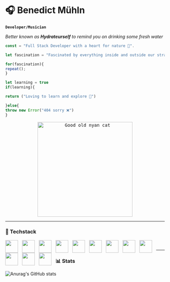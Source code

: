 # 🎧 Benedict Mühln
**`Developer/Musician`**

*Better known as **Hydrateurself** to remind you on drinking some fresh water*

``` Typescript
const = "Full Stack Developer with a heart for nature 🌱".

let fascination = "Fascinated by everything inside and outside our stratosphere 💫"

for(fascination){
repeat(); 
}

let learning = true
if(learning){

return ("Loving to learn and explore 📝")

}else{
throw new Error("404 sorry ❌")
}
```


<p align="center"> <kbd><img src="https://media4.giphy.com/media/v1.Y2lkPTc5MGI3NjExdnJibzU1Y3JjOWV6b2t0MmVzZnliYXJpczQ0NWQxaG9mNGU2dWZybSZlcD12MV9pbnRlcm5hbF9naWZfYnlfaWQmY3Q9Zw/CS1EfWWymZPeo/giphy.webp" alt="Good old nyan cat" width="300px" height="300px" /></kbd></p>

<hr>

### 🔧 Techstack

 <img align="left" width="40px" height="40px" style="padding-right:10px" src="https://cdn.jsdelivr.net/gh/devicons/devicon@latest/icons/react/react-original.svg" />
 <img align="left" width="40px" height="40px" style="padding-right:10px" src="https://cdn.jsdelivr.net/gh/devicons/devicon@latest/icons/typescript/typescript-original.svg" />
 <img align="left" width="40px" height="40px" style="padding-right:10px" src="https://cdn.jsdelivr.net/gh/devicons/devicon@latest/icons/nextjs/nextjs-original.svg" />
 <img align="left" width="40px" height="40px" style="padding-right:10px" src="https://cdn.jsdelivr.net/gh/devicons/devicon@latest/icons/javascript/javascript-plain.svg" />
 <img align="left" width="40px" height="40px" style="padding-right:10px" src="https://cdn.jsdelivr.net/gh/devicons/devicon@latest/icons/postgresql/postgresql-original.svg" />
 <img align="left" width="40px" height="40px" style="padding-right:10px" src="https://cdn.jsdelivr.net/gh/devicons/devicon@latest/icons/tailwindcss/tailwindcss-original.svg" />
 <img align="left" width="40px" height="40px" style="padding-right:10px" src="https://cdn.jsdelivr.net/gh/devicons/devicon@latest/icons/docker/docker-original.svg" />
 <img align="left" width="40px" height="40px" style="padding-right:10px" src="https://cdn.jsdelivr.net/gh/devicons/devicon@latest/icons/bun/bun-original.svg" />
 <img align="left" width="40px" height="40px" style="padding-right:10px" src="https://cdn.jsdelivr.net/gh/devicons/devicon@latest/icons/css3/css3-original.svg" />
 <img align="left" width="40px" height="40px" style="padding-right:10px" src="https://cdn.jsdelivr.net/gh/devicons/devicon@latest/icons/html5/html5-original.svg" />
 <img align="left" width="40px" height="40px" style="padding-right:10px" src="https://cdn.jsdelivr.net/gh/devicons/devicon@latest/icons/git/git-original.svg" />
 <img align="left" width="40px" height="40px" style="padding-right:10px" src="https://cdn.jsdelivr.net/gh/devicons/devicon@latest/icons/npm/npm-original-wordmark.svg" />

<br>

<hr>



 ### 📊 Stats
![Anurag's GitHub stats](https://github-readme-stats.vercel.app/api?username=Hydrateurself&show_icons=true&theme=tokyonight)
          

          
          
 
          
 
          
 
          
 
          
 
          
          
          
          
          
                    
          

<!---
Hydrateurself/Hydrateurself is a ✨ special ✨ repository because its `README.md` (this file) appears on your GitHub profile.
You can click the Preview link to take a look at your changes.
--->
